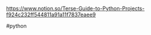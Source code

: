 
https://www.notion.so/Terse-Guide-to-Python-Projects-f924c232ff544811a91a11f7837eaee9

<!-- Keywords -->
#python
<!-- /Keywords -->
